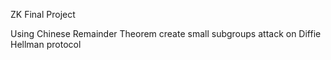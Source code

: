 ZK Final Project

Using Chinese Remainder Theorem create small subgroups attack on Diffie Hellman protocol
